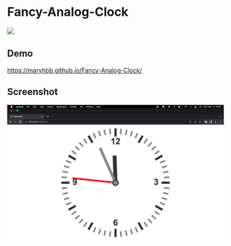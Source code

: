 # Fancy-Analog-Clock

![](https://github.com/maryhbb/Digital-Clock/actions/workflows/workflow.yml/badge.svg)

## Demo

https://maryhbb.github.io/Fancy-Analog-Clock/

## Screenshot

![](images/Fancy-Analog-Clock.png)
